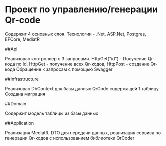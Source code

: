 # Проект по управлению/генерации Qr-code

Содержит 4 основных слоя. Технологии - .Net, ASP.Net, Postgres, EFCore, MediatR

##Api

Реализован контроллер с 3 запросами. HttpGet("id") - Получение Qr-кода по Id, HttpGet - получение всех Qr-кодов,
HttpPost - создание Qr-кода
Обращение к запросам с помощью Swagger

##Infrastructure

Реализован DbContext для базы данных QrCode содержащей 1 таблицу
Создана миграция

##Domain

Содержит модель таблицы из базы данных

##Application

Реализация MediatR, DTO для передачи данных,
реализация сервиса по генерации Qr-кодов с использованием библиотеки QrCoder
